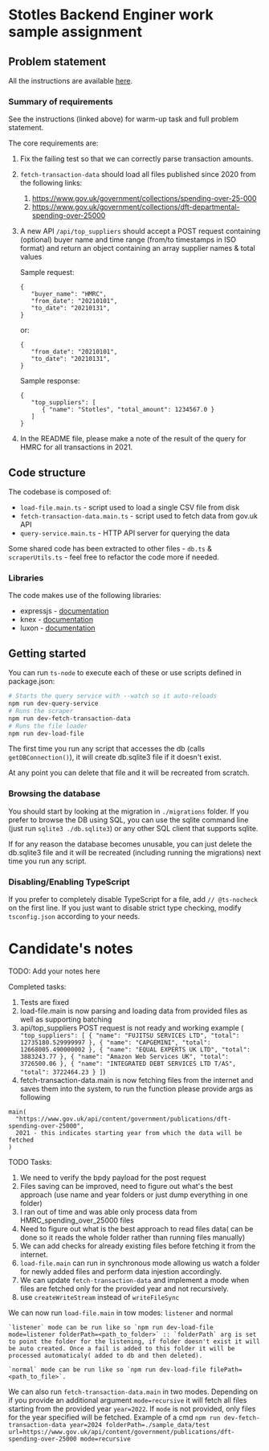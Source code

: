 # Stotles Backend Enginer work sample assignment

## Problem statement

All the instructions are available [here](https://www.notion.so/stotles/Backend-engineer-work-sample-assignment-15b1dd4d10d3430a8735cd3b2f12ade7).

### Summary of requirements

See the instructions (linked above) for warm-up task and full problem statement.

The core requirements are:

1. Fix the failing test so that we can correctly parse transaction amounts.
2. `fetch-transaction-data` should load all files published since 2020 from the following links:
   1. https://www.gov.uk/government/collections/spending-over-25-000
   2. https://www.gov.uk/government/collections/dft-departmental-spending-over-25000
3. A new API `/api/top_suppliers` should accept a POST request containing (optional) buyer name and time range (from/to timestamps in ISO format) and return an object containing an array supplier names & total values

   Sample request:

   ```tsx
   {
      "buyer_name": "HMRC",
      "from_date": "20210101",
      "to_date": "20210131",
   }
   ```

   or:

   ```tsx
   {
      "from_date": "20210101",
      "to_date": "20210131",
   }
   ```

   Sample response:

   ```tsx
   {
      "top_suppliers": [
         { "name": "Stotles", "total_amount": 1234567.0 }
      ]
   }
   ```

4. In the README file, please make a note of the result of the query for HMRC for all transactions in 2021.

## Code structure

The codebase is composed of:

- `load-file.main.ts` - script used to load a single CSV file from disk
- `fetch-transaction-data.main.ts` - script used to fetch data from gov.uk API
- `query-service.main.ts` - HTTP API server for querying the data

Some shared code has been extracted to other files - `db.ts` & `scraperUtils.ts` -
feel free to refactor the code more if needed.

### Libraries

The code makes use of the following libraries:

- expressjs - [documentation](https://expressjs.com/)
- knex - [documentation](https://knexjs.org/)
- luxon - [documentation](https://moment.github.io/luxon/)

## Getting started

You can run `ts-node` to execute each of these or use scripts defined in package.json:

```bash
# Starts the query service with --watch so it auto-reloads
npm run dev-query-service
# Runs the scraper
npm run dev-fetch-transaction-data
# Runs the file loader
npm run dev-load-file
```

The first time you run any script that accesses the db (calls `getDBConnection()`),
it will create db.sqlite3 file if it doesn't exist.

At any point you can delete that file and it will be recreated from scratch.

### Browsing the database

You should start by looking at the migration in `./migrations` folder.
If you prefer to browse the DB using SQL, you can use the sqlite command line (just run `sqlite3 ./db.sqlite3`)
or any other SQL client that supports sqlite.

If for any reason the database becomes unusable, you can just delete the db.sqlite3 file and it will be recreated (including running the migrations) next time you run any script.

### Disabling/Enabling TypeScript

If you prefer to completely disable TypeScript for a file, add `// @ts-nocheck` on the first line.
If you just want to disable strict type checking, modify `tsconfig.json` according to your needs.

# Candidate's notes

TODO: Add your notes here

Completed tasks:

1.  Tests are fixed
2.  load-file.main is now parsing and loading data from provided files as well as supporting batching
3.  api/top_suppliers POST request is not ready and working
    example (` "top_suppliers": [
    {
        "name": "FUJITSU SERVICES LTD",
        "total": 12735180.529999997
    },
    {
        "name": "CAPGEMINI",
        "total": 12668005.490000002
    },
    {
        "name": "EQUAL EXPERTS UK LTD",
        "total": 3883243.77
    },
    {
        "name": "Amazon Web Services UK",
        "total": 3726500.06
    },
    {
        "name": "INTEGRATED DEBT SERVICES LTD T/AS",
        "total": 3722464.23
    }
]`)
4.  fetch-transaction-data.main is now fetching files from the internet and saves them into the system, to run the function please provide args as following

```
main(
  "https://www.gov.uk/api/content/government/publications/dft-spending-over-25000",
  2021 - this indicates starting year from which the data will be fetched
)
```

TODO Tasks:

1.  We need to verify the bpdy payload for the post request
2.  Files saving can be improved, need to figure out what's the best approach (use name and year folders or just dump everything in one folder)
3.  I ran out of time and was able only process data from HMRC_spending_over_25000 files
4.  Need to figure out what is the best approach to read files data( can be done so it reads the whole folder rather than running files manually)
5.  We can add checks for already existing files before fetching it from the internet.
6.  `load-file.main` can run in synchronous mode allowing us watch a folder for newly added files and perform data injestion accordingly.
7.  We can update `fetch-transaction-data` and implement a mode when files are fetched only for the provided year and not recursively.
8.  use `createWriteStream` instead of `writeFileSync`

We can now run `load-file.main` in tow modes: `listener` and normal

    `listener` mode can be run like so `npm run dev-load-file mode=listener folderPath=<path_to_folder>` :: `folderPath` arg is set to point the folder for the listening, if folder doesn't exist it will be auto created. Once a fail is added to this folder it will be processed automaticaly( added to db and then deleted).

    `normal` mode can be run like so `npm run dev-load-file filePath=<path_to_file>`.

We can also run `fetch-transaction-data.main` in two modes. Depending on if you provide an additional argument `mode=recursive` it will fetch all files starting from the provided year `year=2022`. If `mode` is not provided, only files for the year specified will be fetched. Example of a cmd `npm run dev-fetch-transaction-data year=2024 folderPath=./sample_data/test url=https://www.gov.uk/api/content/government/publications/dft-spending-over-25000 mode=recursive`
